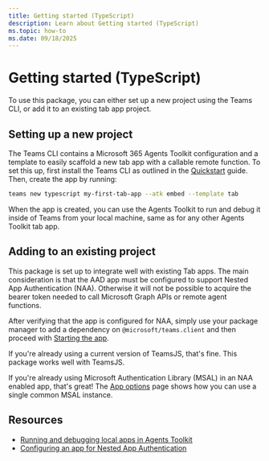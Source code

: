 ```yaml
---
title: Getting started (TypeScript)
description: Learn about Getting started (TypeScript)
ms.topic: how-to
ms.date: 09/18/2025
---
```


# Getting started (TypeScript)

To use this package, you can either set up a new project using the Teams CLI, or add it to an existing tab app project.

## Setting up a new project
The Teams CLI contains a Microsoft 365 Agents Toolkit configuration and a template to easily scaffold a new tab app with a callable remote function. To set this up, first install the Teams CLI as outlined in the [Quickstart](../../getting-started/quickstart.md) guide. Then, create the app by running:


```sh
teams new typescript my-first-tab-app --atk embed --template tab
```


When the app is created, you can use the Agents Toolkit to run and debug it inside of Teams from your local machine, same as for any other Agents Toolkit tab app.

## Adding to an existing project
This package is set up to integrate well with existing Tab apps. The main consideration is that the AAD app must be configured to support Nested App Authentication (NAA). Otherwise it will not be possible to acquire the bearer token needed to call Microsoft Graph APIs or remote agent functions.

After verifying that the app is configured for NAA, simply use your package manager to add a dependency on `@microsoft/teams.client` and then proceed with [Starting the app](./using-the-app.md).

If you're already using a current version of TeamsJS, that's fine. This package works well with TeamsJS.

If you're already using Microsoft Authentication Library (MSAL) in an NAA enabled app, that's great! The [App options](./app-options.md) page shows how you can use a single common MSAL instance.

## Resources
 - [Running and debugging local apps in Agents Toolkit](/microsoftteams/platform/toolkit/debug-local?tabs=Windows)
 - [Configuring an app for Nested App Authentication](/microsoftteams/platform/concepts/authentication/nested-authentication#configure-naa)
